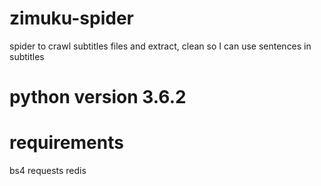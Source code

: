 # zimuku-spider
spider to crawl subtitles files and extract, clean so I can use sentences in subtitles
# python version 3.6.2

# requirements
bs4
requests
redis
